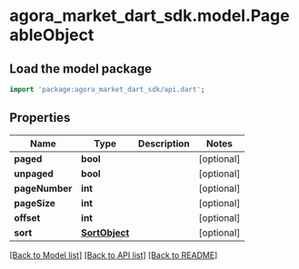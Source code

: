 # agora_market_dart_sdk.model.PageableObject

## Load the model package
```dart
import 'package:agora_market_dart_sdk/api.dart';
```

## Properties
Name | Type | Description | Notes
------------ | ------------- | ------------- | -------------
**paged** | **bool** |  | [optional] 
**unpaged** | **bool** |  | [optional] 
**pageNumber** | **int** |  | [optional] 
**pageSize** | **int** |  | [optional] 
**offset** | **int** |  | [optional] 
**sort** | [**SortObject**](SortObject.md) |  | [optional] 

[[Back to Model list]](../README.md#documentation-for-models) [[Back to API list]](../README.md#documentation-for-api-endpoints) [[Back to README]](../README.md)


